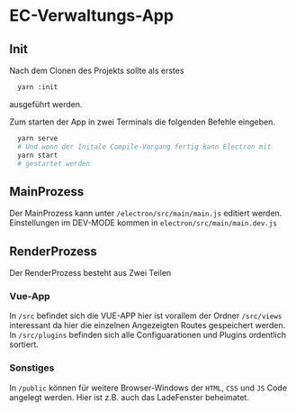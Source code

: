 # EC-Verwaltungs-App

## Init

Nach dem Clonen des Projekts sollte als erstes
```sh
  yarn :init
```
ausgeführt werden.

Zum starten der App in zwei Terminals die folgenden Befehle eingeben.

```sh
  yarn serve
  # Und wenn der Initale Compile-Vorgang fertig kann Electron mit
  yarn start
  # gestartet werden
```

## MainProzess

Der MainProzess kann unter `/electron/src/main/main.js` editiert werden. Einstellungen im DEV-MODE kommen in `electron/src/main/main.dev.js`

## RenderProzess

Der RenderProzess besteht aus Zwei Teilen

### Vue-App

In `/src` befindet sich die VUE-APP hier ist vorallem der Ordner `/src/views` interessant da hier die einzelnen Angezeigten Routes gespeichert werden.
In `/src/plugins` befinden sich alle Configuarationen und Plugins ordentlich sortiert.

### Sonstiges

In `/public` können für weitere Browser-Windows der `HTML`, `CSS` und `JS` Code angelegt werden. Hier ist z.B. auch das LadeFenster beheimatet.
